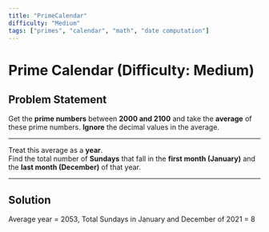 ```yaml
---
title: "PrimeCalendar"
difficulty: "Medium"
tags: ["primes", "calendar", "math", "date computation"]
---
```


# Prime Calendar (Difficulty: Medium)

## Problem Statement

Get the **prime numbers** between **2000 and 2100** and take the **average** of these prime numbers. **Ignore** the decimal values in the average.

---

Treat this average as a **year**.  
Find the total number of **Sundays** that fall in the **first month (January)** and the **last month (December)** of that year.

---
## Solution
Average year = 2053, 
Total Sundays in January and December of 2021 = 8

